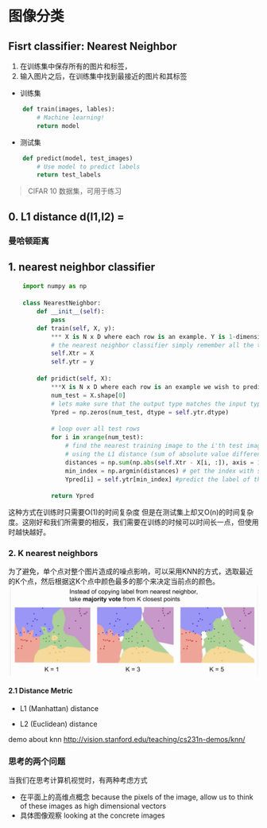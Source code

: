 # 图像分类  

## Fisrt classifier: Nearest Neighbor
1. 在训练集中保存所有的图片和标签，
2. 输入图片之后，在训练集中找到最接近的图片和其标签

- 训练集
```python
    def train(images, lables):
        # Machine learning!
        return model
```

- 测试集

```py
    def predict(model, test_images)
        # Use model to predict labels
        return test_labels
```

> CIFAR 10 数据集，可用于练习

## 0. L1 distance d(I1,I2) = 

### 曼哈顿距离

## 1. nearest neighbor classifier

```python
    import numpy as np

    class NearestNeighbor:
        def __init__(self): 
            pass
        def train(self, X, y):
            *** X is N x D where each row is an example. Y is 1-dimension of size N ***
            # the nearest neighbor classifier simply remember all the training Data
            self.Xtr = X
            self.ytr = y

        def pridict(self, X):
            ***X is N x D where each row is an example we wish to predict label for ***
            num_test = X.shape[0]
            # lets make sure that the output type matches the input type
            Ypred = np.zeros(num_test, dtype = self.ytr.dtype)

            # loop over all test rows
            for i in xrange(num_test): 
                # find the nearest training image to the i'th test image
                # using the L1 distance (sum of absolute value differences)
                distances = np.sum(np.abs(self.Xtr - X[i, :]), axis = 1)
                min_index = np.argmin(distances) # get the index with smallest distance
                Ypred[i] = self.ytr[min_index] #predict the label of the nearest example
            
            return Ypred
```
这种方式在训练时只需要O(1)的时间复杂度
但是在测试集上却又O(n)的时间复杂度。这刚好和我们所需要的相反，我们需要在训练的时候可以时间长一点，但使用时越快越好。

### 2. K nearest neighbors
为了避免，单个点对整个图片造成的噪点影响，可以采用KNN的方式，选取最近的K个点，然后根据这K个点中颜色最多的那个来决定当前点的颜色。
![](./images/knn.png)


#### 2.1 Distance Metric
- L1 (Manhattan) distance

- L2 (Euclidean) distance


demo about knn
http://vision.stanford.edu/teaching/cs231n-demos/knn/

### 思考的两个问题
当我们在思考计算机视觉时，有两种考虑方式
 - 在平面上的高维点概念  because the pixels of the image,     allow us to think of these images as high dimensional vectors
 - 具体图像观察 looking at the concrete images